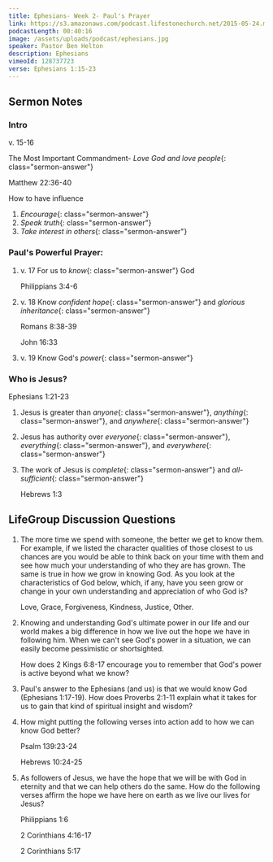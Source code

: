 ```yaml
---
title: Ephesians- Week 2- Paul's Prayer
link: https://s3.amazonaws.com/podcast.lifestonechurch.net/2015-05-24.mp3
podcastLength: 00:40:16
image: /assets/uploads/podcast/ephesians.jpg
speaker: Pastor Ben Helton
description: Ephesians
vimeoId: 128737723
verse: Ephesians 1:15-23
---
```


## Sermon Notes

### Intro

v. 15-16

The Most Important Commandment- *Love God and love people*{: class="sermon-answer"}

Matthew 22:36-40

How to have influence

1. *Encourage*{: class="sermon-answer"}
1. *Speak truth*{: class="sermon-answer"}
1. *Take interest in others*{: class="sermon-answer"}

### Paul's Powerful Prayer:

1. v. 17 For us to *know*{: class="sermon-answer"} God

    Philippians 3:4-6

1. v. 18 Know *confident hope*{: class="sermon-answer"} and *glorious inheritance*{: class="sermon-answer"}

    Romans 8:38-39

    John 16:33

1. v. 19 Know God's *power*{: class="sermon-answer"}

### Who is Jesus?

Ephesians 1:21-23

1. Jesus is greater than *anyone*{: class="sermon-answer"}, *anything*{: class="sermon-answer"}, and *anywhere*{: class="sermon-answer"}
1. Jesus has authority over *everyone*{: class="sermon-answer"}, *everything*{: class="sermon-answer"}, and *everywhere*{: class="sermon-answer"}
1. The work of Jesus is *complete*{: class="sermon-answer"} and *all-sufficient*{: class="sermon-answer"}

    Hebrews 1:3

## LifeGroup Discussion Questions

1. The more time we spend with someone, the better we get to know them. For example, if we listed the character qualities of those closest to us chances are you would be able to think back on your time with them and see how much your understanding of who they are has grown. The same is true in how we grow in knowing God. As you look at the characteristics of God below, which, if any, have you seen grow or change in your own understanding and appreciation of who God is?

    Love, Grace, Forgiveness, Kindness, Justice, Other.

1. Knowing and understanding God's ultimate power in our life and our world makes a big difference in how we live out the hope we have in following him. When we can't see God's power in a situation, we can easily become pessimistic or shortsighted.

    How does 2 Kings 6:8-17 encourage you to remember that God's power is active beyond what we know?

1. Paul's answer to the Ephesians (and us) is that we would know God (Ephesians 1:17-19). How does Proverbs 2:1-11 explain what it takes for us to gain that kind of spiritual insight and wisdom?

1. How might putting the following verses into action add to how we can know God better?

    Psalm 139:23-24

    Hebrews 10:24-25

1. As followers of Jesus, we have the hope that we will be with God in eternity and that we can help others do the same. How do the following verses affirm the hope we have here on earth as we live our lives for Jesus?

    Philippians 1:6

    2 Corinthians 4:16-17

    2 Corinthians 5:17

